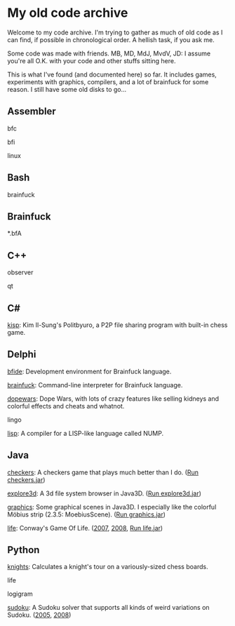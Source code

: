 # My old code archive

Welcome to my code archive. I'm trying to gather as much 
of old code as I can find, if possible in chronological 
order. A hellish task, if you ask me.

Some code was made with friends. MB, MD, MdJ, MvdV, JD: 
I assume you're all O.K. with your code and other stuffs 
sitting here.

This is what I've found (and documented here) so far. It 
includes games, experiments with graphics, compilers, 
and a lot of brainfuck for some reason. I still have some 
old disks to go...

## Assembler ##

bfc

bfi

linux

## Bash ##

brainfuck

## Brainfuck ##

\*.bfA

## C++ ##

observer

qt

## C# ##

[kisp][ck]: Kim Il-Sung's Politbyuro, a P2P file sharing
program with built-in chess game.

[ck]: https://github.com/JoostMolenaar/code/tree/master/csharp/kisp

## Delphi ##

[bfide][db1]: Development environment for Brainfuck language.

[brainfuck][db2]: Command-line interpreter for Brainfuck language.

[dopewars][dd]: Dope Wars, with lots of crazy features like selling
kidneys and colorful effects and cheats and whatnot.

lingo

[lisp][dl]: A compiler for a LISP-like language called NUMP.

[dl]: https://github.com/JoostMolenaar/code/tree/master/delphi/lisp

[db1]: https://github.com/JoostMolenaar/code/tree/master/delphi/bfide

[db2]: https://github.com/JoostMolenaar/code/tree/master/delphi/brainfuck

[dd]: https://github.com/JoostMolenaar/code/tree/master/delphi/dopewars

## Java ##

[checkers][jc]: A checkers game that plays much better than I do. ([Run checkers.jar][jc-run])

[explore3d][je]: A 3d file system browser in Java3D. ([Run explore3d.jar][je-run])

[graphics][jg]: Some graphical scenes in Java3D. I especially like the colorful 
Möbius strip (2.3.5: MoebiusScene). ([Run graphics.jar][jg-run])

[life][jl]: Conway's Game Of Life. ([2007][jl2007], [2008][jl2008], 
[Run life.jar][jl-run])

[jc]: https://github.com/JoostMolenaar/code/tree/master/java/checkers
[jc-run]: https://github.com/JoostMolenaar/code/blob/master/java/checkers/jar/checkers.jar?raw=true

[je]: https://github.com/JoostMolenaar/code/tree/master/java/explore3d
[je-run]: https://github.com/JoostMolenaar/code/blob/master/java/explore3d/explore3d.jar?raw=true

[jg]: https://github.com/JoostMolenaar/code/tree/master/java/graphics
[jg-run]: https://github.com/JoostMolenaar/code/blob/master/java/graphics/graphics.jar?raw=true

[jl]: https://github.com/JoostMolenaar/code/tree/master/python/life
[jl2007]: https://github.com/JoostMolenaar/code/tree/f6141aff/python/life
[jl2008]: https://github.com/JoostMolenaar/code/tree/1aefe018/python/life
[jl-run]: https://github.com/JoostMolenaar/code/blob/master/java/life/life.jar?raw=true

## Python ##

[knights][pk]: Calculates a knight's tour on a variously-sized chess boards.

life

logigram

[sudoku][ps]: A Sudoku solver that supports all kinds of weird variations on Sudoku.
([2005][ps2005], [2008][ps2008])

[pk]: https://github.com/joostmolenaar/code/tree/master/python/knights

[ps]: https://github.com/JoostMolenaar/code/tree/master/python/sudoku
[ps2005]: https://github.com/JoostMolenaar/code/tree/b83af382/python/sudoku
[ps2008]: https://github.com/JoostMolenaar/code/tree/9b65ec82/python/sudoku

